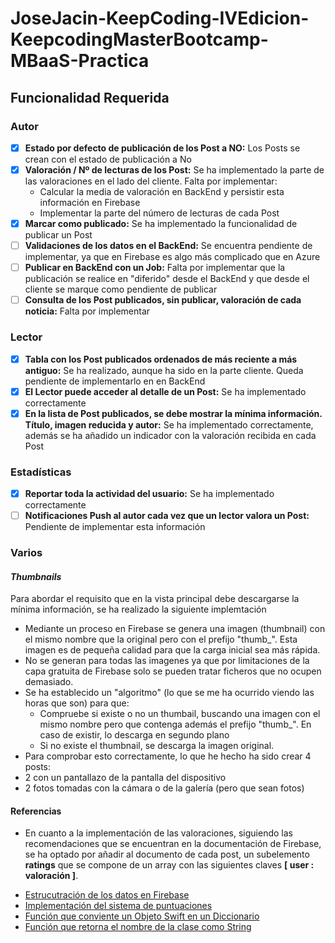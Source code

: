 # JoseJacin-KeepCoding-IVEdicion-KeepcodingMasterBootcamp-MBaaS-Practica

## Funcionalidad Requerida
### Autor
- [X] **Estado por defecto de publicación de los Post a NO:** Los Posts se crean con el estado de publicación a No
- [X] **Valoración / Nº de lecturas de los Post:** Se ha implementado la parte de las valoraciones en el lado del cliente. Falta por implementar:
  * Calcular la media de valoración en BackEnd y persistir esta información en Firebase
  * Implementar la parte del número de lecturas de cada Post
- [X] **Marcar como publicado:** Se ha implementado la funcionalidad de publicar un Post
- [ ] **Validaciones de los datos en el BackEnd:** Se encuentra pendiente de implementar, ya que en Firebase es algo más complicado que en Azure
- [ ] **Publicar en BackEnd con un Job:** Falta por implementar que la publicación se realice en "diferido" desde el BackEnd y que desde el cliente se marque como pendiente de publicar
- [ ] **Consulta de los Post publicados, sin publicar, valoración de cada noticia:** Falta por implementar

### Lector
- [X] **Tabla con los Post publicados ordenados de más reciente a más antiguo:** Se ha realizado, aunque ha sido en la parte cliente. Queda pendiente de implementarlo en en BackEnd
- [X] **El Lector puede acceder al detalle de un Post:** Se ha implementado correctamente
- [X] **En la lista de Post publicados, se debe mostrar la mínima información. Título, imagen reducida y autor:** Se ha implementado correctamente, además se ha añadido un indicador con la valoración recibida en cada Post

### Estadísticas
- [X] **Reportar toda la actividad del usuario:** Se ha implementado correctamente
- [ ] **Notificaciones Push al autor cada vez que un lector valora un Post:** Pendiente de implementar esta información

### Varios
#### ***Thumbnails***
Para abordar el requisito que en la vista principal debe descargarse la mínima información, se ha realizado la siguiente implemtación
- Mediante un proceso en Firebase se genera una imagen (thumbnail) con el mismo nombre que la original pero con el prefijo "thumb_". Esta imagen es de pequeña calidad para que la carga inicial sea más rápida.
- No se generan para todas las imagenes ya que por limitaciones de la capa gratuita de Firebase solo se pueden tratar ficheros que no ocupen demasiado.  
- Se ha establecido un "algoritmo" (lo que se me ha ocurrido viendo las horas que son) para que:
  
  - Compruebe si existe o no un thumbail, buscando una imagen con el mismo nombre pero que contenga además el prefijo "thumb_". En caso de existir, lo descarga en segundo plano
  - Si no existe el thumbnail, se descarga la imagen original.
 - Para comprobar esto correctamente, lo que he hecho ha sido crear 4 posts:
  - 2 con un pantallazo de la pantalla del dispositivo
  - 2 fotos tomadas con la cámara o de la galería (pero que sean fotos)

#### Referencias
- En cuanto a la implementación de las valoraciones, siguiendo las recomendaciones que se encuentran en la documentación de Firebase, se ha optado por añadir al documento de cada post, un subelemento **ratings** que se compone de un array con las siguientes claves **[ user : valoración ]**.
 * [Estrucutración de los datos en Firebase](https://firebase.google.com/docs/database/ios/structure-data#fanout)
 * [Implementación del sistema de puntuaciones](https://groups.google.com/forum/#!topic/firebase-talk/EJYHxKKQ6ZA)
 * [Función que conviente un Objeto Swift en un Diccionario](http://stackoverflow.com/questions/31971256/how-to-convert-a-swift-object-to-a-dictionary)
 * [Función que retorna el nombre de la clase como String](http://stackoverflow.com/questions/24494784/get-class-name-of-object-as-string-in-swift)

